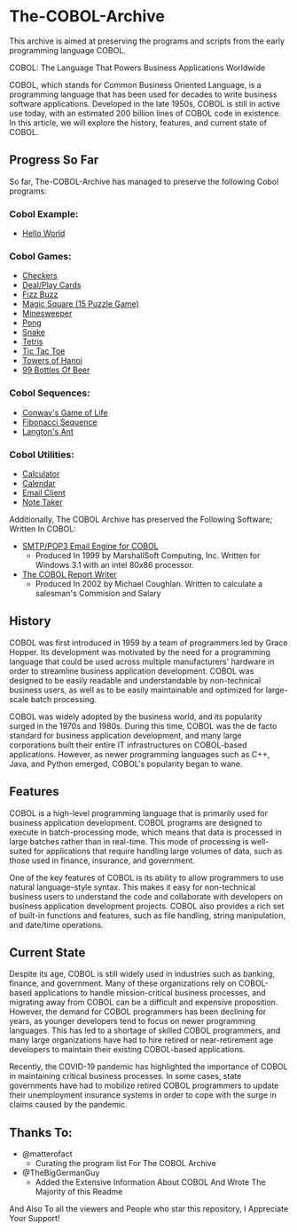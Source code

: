 # The-COBOL-Archive

This archive is aimed at preserving the programs and scripts from the early programming language COBOL.

COBOL: The Language That Powers Business Applications Worldwide

COBOL, which stands for Common Business Oriented Language, is a programming language that has been used for decades to write business software applications. Developed in the late 1950s, COBOL is still in active use today, with an estimated 200 billion lines of COBOL code in existence. In this article, we will explore the history, features, and current state of COBOL.

## Progress So Far

So far, The-COBOL-Archive has managed to preserve the following Cobol programs:
### Cobol Example:
* [Hello World](https://github.com/DillonDepeel/The-COBOL-Program-Archive/blob/main/Cobol%20Examples/HiWorld.cob)
### Cobol Games:
* [Checkers](https://github.com/DillonDepeel/The-COBOL-Program-Archive/blob/main/Cobol%20Games/Checkers.cbl)
* [Deal/Play Cards](https://github.com/DillonDepeel/The-COBOL-Program-Archive/blob/main/Cobol%20Games/Deal%20Playing%20Cards.cob)
* [Fizz Buzz](https://github.com/DillonDepeel/The-COBOL-Archive/blob/main/Cobol%20Games/Fizz%20Buzz.cob)
* [Magic Square (15 Puzzle Game)](https://github.com/DillonDepeel/The-COBOL-Archive/blob/main/Cobol%20Games/Magic%20Square%20(The%2015%20Puzzle%20Game).cob)
* [Minesweeper](https://github.com/DillonDepeel/The-COBOL-Program-Archive/blob/main/Cobol%20Games/Minesweeper.cbl)
* [Pong](https://github.com/DillonDepeel/The-COBOL-Program-Archive/blob/main/Cobol%20Games/Pong.cbl)
* [Snake](https://github.com/DillonDepeel/The-COBOL-Archive/blob/main/Cobol%20Games/Snake.cob)
* [Tetris](https://github.com/DillonDepeel/The-COBOL-Program-Archive/blob/main/Cobol%20Games/Tetris.cbl)
* [Tic Tac Toe](https://github.com/DillonDepeel/The-COBOL-Archive/blob/main/Cobol%20Games/TicTacToe.cob)
* [Towers of Hanoi](https://github.com/DillonDepeel/The-COBOL-Archive/blob/main/Cobol%20Games/Towers%20Of%20Hanoi.cbl)
* [99 Bottles Of Beer](https://github.com/DillonDepeel/The-COBOL-Archive/blob/main/Cobol%20Games/99%20Bottles%20Of%20Beer%20Sequence.cbl)
### Cobol Sequences:
* [Conway's Game of Life](https://github.com/DillonDepeel/The-COBOL-Program-Archive/blob/main/Cobol%20Simulations/Game%20Of%20Life.cob)
* [Fibonacci Sequence](https://github.com/DillonDepeel/The-COBOL-Program-Archive/blob/main/Cobol%20Simulations/Fibonacci%20Sequence.cbl)
* [Langton's Ant](https://github.com/DillonDepeel/The-COBOL-Program-Archive/blob/main/Cobol%20Simulations/Langton's%20Ant.cob)
### Cobol Utilities:
* [Calculator](https://github.com/DillonDepeel/The-COBOL-Program-Archive/blob/main/Cobol%20Utilities/Calculator.cob)
* [Calendar](https://github.com/DillonDepeel/The-COBOL-Program-Archive/blob/main/Cobol%20Utilities/Calendar.cob)
* [Email Client](https://github.com/DillonDepeel/The-COBOL-Program-Archive/blob/main/Cobol%20Utilities/Email%20Client.cob)
* [Note Taker](https://github.com/DillonDepeel/The-COBOL-Program-Archive/blob/main/Cobol%20Utilities/Note%20Taker.cbl)

Additionally, The COBOL Archive has preserved the Following Software; Written In COBOL:

* [SMTP/POP3 Email Engine for COBOL](https://github.com/DillonDepeel/The-COBOL-Archive/tree/main/COBOL%20Mail) 
  - Produced In 1999 by MarshallSoft Computing, Inc. Written for Windows 3.1 with an intel 80x86 processor.
* [The COBOL Report Writer](https://github.com/DillonDepeel/The-COBOL-Archive/tree/main/The%20COBOL%20Report%20Writer)
  - Produced In 2002 by Michael Coughlan. Written to calculate a salesman's Commision and Salary

## History

COBOL was first introduced in 1959 by a team of programmers led by Grace Hopper. Its development was motivated by the need for a programming language that could be used across multiple manufacturers' hardware in order to streamline business application development. COBOL was designed to be easily readable and understandable by non-technical business users, as well as to be easily maintainable and optimized for large-scale batch processing.

COBOL was widely adopted by the business world, and its popularity surged in the 1970s and 1980s. During this time, COBOL was the de facto standard for business application development, and many large corporations built their entire IT infrastructures on COBOL-based applications. However, as newer programming languages such as C++, Java, and Python emerged, COBOL's popularity began to wane.

## Features

COBOL is a high-level programming language that is primarily used for business application development. COBOL programs are designed to execute in batch-processing mode, which means that data is processed in large batches rather than in real-time. This mode of processing is well-suited for applications that require handling large volumes of data, such as those used in finance, insurance, and government.

One of the key features of COBOL is its ability to allow programmers to use natural language-style syntax. This makes it easy for non-technical business users to understand the code and collaborate with developers on business application development projects. COBOL also provides a rich set of built-in functions and features, such as file handling, string manipulation, and date/time operations.

## Current State

Despite its age, COBOL is still widely used in industries such as banking, finance, and government. Many of these organizations rely on COBOL-based applications to handle mission-critical business processes, and migrating away from COBOL can be a difficult and expensive proposition. However, the demand for COBOL programmers has been declining for years, as younger developers tend to focus on newer programming languages. This has led to a shortage of skilled COBOL programmers, and many large organizations have had to hire retired or near-retirement age developers to maintain their existing COBOL-based applications.

Recently, the COVID-19 pandemic has highlighted the importance of COBOL in maintaining critical business processes. In some cases, state governments have had to mobilize retired COBOL programmers to update their unemployment insurance systems in order to cope with the surge in claims caused by the pandemic.

## Thanks To:
* @matterofact 
  - Curating the program list For The COBOL Archive
* @TheBigGermanGuy 
  - Added the Extensive Information About COBOL And Wrote The Majority of this Readme
  
And Also To all the viewers and People who star this repository, I Appreciate Your Support!

